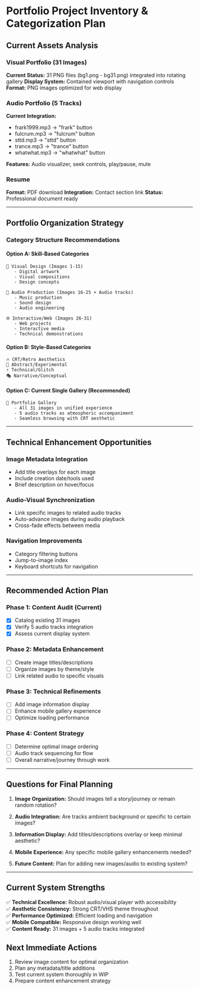 # Portfolio Project Inventory & Categorization Plan

## Current Assets Analysis

### Visual Portfolio (31 Images)
**Current Status:** 31 PNG files (bg1.png - bg31.png) integrated into rotating gallery
**Display System:** Contained viewport with navigation controls
**Format:** PNG images optimized for web display

### Audio Portfolio (5 Tracks)
**Current Integration:** 
- frark1999.mp3 → "frark" button
- fulcrum.mp3 → "fulcrum" button  
- sttd.mp3 → "sttd" button
- trance.mp3 → "trance" button
- whatwhat.mp3 → "whatwhat" button

**Features:** Audio visualizer, seek controls, play/pause, mute

### Resume
**Format:** PDF download
**Integration:** Contact section link
**Status:** Professional document ready

---

## Portfolio Organization Strategy

### Category Structure Recommendations

#### Option A: Skill-Based Categories
```
🎨 Visual Design (Images 1-15)
   - Digital artwork
   - Visual compositions
   - Design concepts

🎵 Audio Production (Images 16-25 + Audio tracks)
   - Music production
   - Sound design
   - Audio engineering

🌐 Interactive/Web (Images 26-31)
   - Web projects
   - Interactive media
   - Technical demonstrations
```

#### Option B: Style-Based Categories  
```
🔥 CRT/Retro Aesthetics
🌊 Abstract/Experimental  
⚡ Technical/Glitch
🎭 Narrative/Conceptual
```

#### Option C: Current Single Gallery (Recommended)
```
🎨 Portfolio Gallery
   - All 31 images in unified experience
   - 5 audio tracks as atmospheric accompaniment
   - Seamless browsing with CRT aesthetic
```

---

## Technical Enhancement Opportunities

### Image Metadata Integration
- Add title overlays for each image
- Include creation date/tools used
- Brief description on hover/focus

### Audio-Visual Synchronization
- Link specific images to related audio tracks
- Auto-advance images during audio playback
- Cross-fade effects between media

### Navigation Improvements
- Category filtering buttons
- Jump-to-image index
- Keyboard shortcuts for navigation

---

## Recommended Action Plan

### Phase 1: Content Audit (Current)
- [x] Catalog existing 31 images
- [x] Verify 5 audio tracks integration
- [x] Assess current display system

### Phase 2: Metadata Enhancement
- [ ] Create image titles/descriptions
- [ ] Organize images by theme/style
- [ ] Link related audio to specific visuals

### Phase 3: Technical Refinements
- [ ] Add image information display
- [ ] Enhance mobile gallery experience  
- [ ] Optimize loading performance

### Phase 4: Content Strategy
- [ ] Determine optimal image ordering
- [ ] Audio track sequencing for flow
- [ ] Overall narrative/journey through work

---

## Questions for Final Planning

1. **Image Organization:** Should images tell a story/journey or remain random rotation?

2. **Audio Integration:** Are tracks ambient background or specific to certain images?

3. **Information Display:** Add titles/descriptions overlay or keep minimal aesthetic?

4. **Mobile Experience:** Any specific mobile gallery enhancements needed?

5. **Future Content:** Plan for adding new images/audio to existing system?

---

## Current System Strengths
✅ **Technical Excellence:** Robust audio/visual player with accessibility  
✅ **Aesthetic Consistency:** Strong CRT/VHS theme throughout  
✅ **Performance Optimized:** Efficient loading and navigation  
✅ **Mobile Compatible:** Responsive design working well  
✅ **Content Ready:** 31 images + 5 audio tracks integrated  

## Next Immediate Actions
1. Review image content for optimal organization
2. Plan any metadata/title additions
3. Test current system thoroughly in WIP
4. Prepare content enhancement strategy

